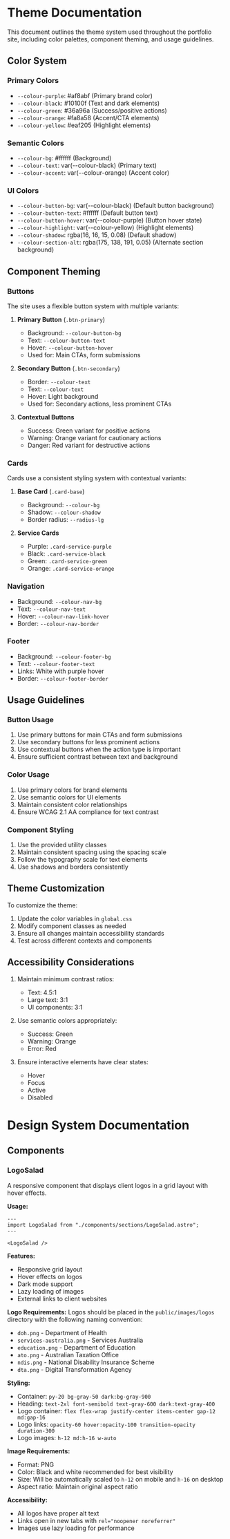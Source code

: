 # Theme Documentation

This document outlines the theme system used throughout the portfolio site, including color palettes, component theming, and usage guidelines.

## Color System

### Primary Colors

- `--colour-purple`: #af8abf (Primary brand color)
- `--colour-black`: #10100f (Text and dark elements)
- `--colour-green`: #36a96a (Success/positive actions)
- `--colour-orange`: #fa8a58 (Accent/CTA elements)
- `--colour-yellow`: #eaf205 (Highlight elements)

### Semantic Colors

- `--colour-bg`: #ffffff (Background)
- `--colour-text`: var(--colour-black) (Primary text)
- `--colour-accent`: var(--colour-orange) (Accent color)

### UI Colors

- `--colour-button-bg`: var(--colour-black) (Default button background)
- `--colour-button-text`: #ffffff (Default button text)
- `--colour-button-hover`: var(--colour-purple) (Button hover state)
- `--colour-highlight`: var(--colour-yellow) (Highlight elements)
- `--colour-shadow`: rgba(16, 16, 15, 0.08) (Default shadow)
- `--colour-section-alt`: rgba(175, 138, 191, 0.05) (Alternate section background)

## Component Theming

### Buttons

The site uses a flexible button system with multiple variants:

1. **Primary Button** (`.btn-primary`)

   - Background: `--colour-button-bg`
   - Text: `--colour-button-text`
   - Hover: `--colour-button-hover`
   - Used for: Main CTAs, form submissions

2. **Secondary Button** (`.btn-secondary`)

   - Border: `--colour-text`
   - Text: `--colour-text`
   - Hover: Light background
   - Used for: Secondary actions, less prominent CTAs

3. **Contextual Buttons**
   - Success: Green variant for positive actions
   - Warning: Orange variant for cautionary actions
   - Danger: Red variant for destructive actions

### Cards

Cards use a consistent styling system with contextual variants:

1. **Base Card** (`.card-base`)

   - Background: `--colour-bg`
   - Shadow: `--colour-shadow`
   - Border radius: `--radius-lg`

2. **Service Cards**
   - Purple: `.card-service-purple`
   - Black: `.card-service-black`
   - Green: `.card-service-green`
   - Orange: `.card-service-orange`

### Navigation

- Background: `--colour-nav-bg`
- Text: `--colour-nav-text`
- Hover: `--colour-nav-link-hover`
- Border: `--colour-nav-border`

### Footer

- Background: `--colour-footer-bg`
- Text: `--colour-footer-text`
- Links: White with purple hover
- Border: `--colour-footer-border`

## Usage Guidelines

### Button Usage

1. Use primary buttons for main CTAs and form submissions
2. Use secondary buttons for less prominent actions
3. Use contextual buttons when the action type is important
4. Ensure sufficient contrast between text and background

### Color Usage

1. Use primary colors for brand elements
2. Use semantic colors for UI elements
3. Maintain consistent color relationships
4. Ensure WCAG 2.1 AA compliance for text contrast

### Component Styling

1. Use the provided utility classes
2. Maintain consistent spacing using the spacing scale
3. Follow the typography scale for text elements
4. Use shadows and borders consistently

## Theme Customization

To customize the theme:

1. Update the color variables in `global.css`
2. Modify component classes as needed
3. Ensure all changes maintain accessibility standards
4. Test across different contexts and components

## Accessibility Considerations

1. Maintain minimum contrast ratios:

   - Text: 4.5:1
   - Large text: 3:1
   - UI components: 3:1

2. Use semantic colors appropriately:

   - Success: Green
   - Warning: Orange
   - Error: Red

3. Ensure interactive elements have clear states:
   - Hover
   - Focus
   - Active
   - Disabled

# Design System Documentation

## Components

### LogoSalad

A responsive component that displays client logos in a grid layout with hover effects.

**Usage:**

```astro
---
import LogoSalad from "./components/sections/LogoSalad.astro";
---

<LogoSalad />
```

**Features:**

- Responsive grid layout
- Hover effects on logos
- Dark mode support
- Lazy loading of images
- External links to client websites

**Logo Requirements:**
Logos should be placed in the `public/images/logos` directory with the following naming convention:

- `doh.png` - Department of Health
- `services-australia.png` - Services Australia
- `education.png` - Department of Education
- `ato.png` - Australian Taxation Office
- `ndis.png` - National Disability Insurance Scheme
- `dta.png` - Digital Transformation Agency

**Styling:**

- Container: `py-20 bg-gray-50 dark:bg-gray-900`
- Heading: `text-2xl font-semibold text-gray-600 dark:text-gray-400`
- Logo container: `flex flex-wrap justify-center items-center gap-12 md:gap-16`
- Logo links: `opacity-60 hover:opacity-100 transition-opacity duration-300`
- Logo images: `h-12 md:h-16 w-auto`

**Image Requirements:**

- Format: PNG
- Color: Black and white recommended for best visibility
- Size: Will be automatically scaled to `h-12` on mobile and `h-16` on desktop
- Aspect ratio: Maintain original aspect ratio

**Accessibility:**

- All logos have proper alt text
- Links open in new tabs with `rel="noopener noreferrer"`
- Images use lazy loading for performance
